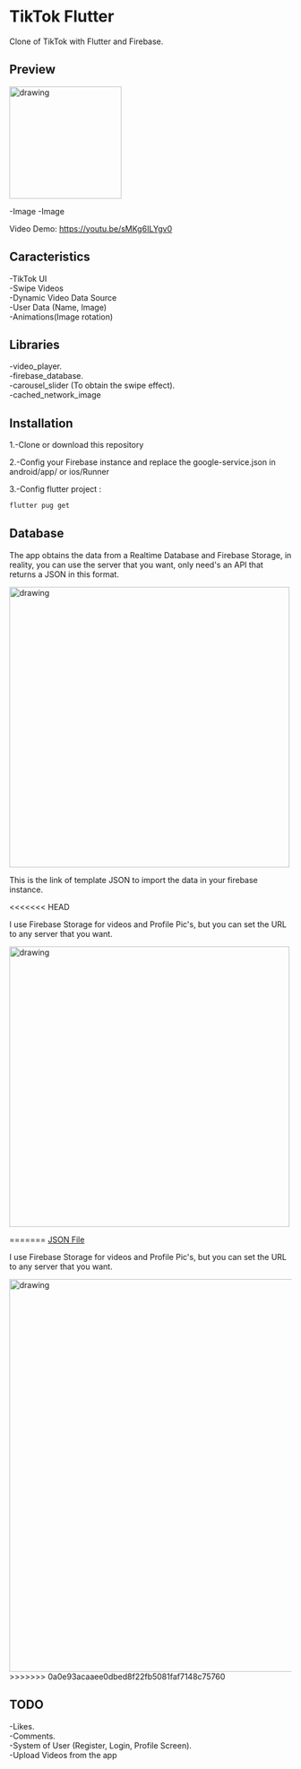 # TikTok Flutter

Clone of TikTok with Flutter and Firebase.

## Preview

<img src="https://raw.githubusercontent.com/salvadordeveloper/TikTok-Flutter/master/images/Database.png" alt="drawing" width="200"/>

-Image -Image

Video Demo: https://youtu.be/sMKg6ILYgv0 

## Caracteristics 

-TikTok UI                                 
-Swipe Videos                                                            
-Dynamic Video Data Source                                                                  
-User Data (Name, Image)  
-Animations(Image rotation)  

## Libraries
-video_player.   
-firebase_database.   
-carousel_slider (To obtain the swipe effect).    
-cached_network_image

## Installation

1.-Clone or download this repository 

2.-Config your Firebase instance and replace the google-service.json in android/app/ or ios/Runner

3.-Config flutter project : 

```bash
flutter pug get
```

## Database

The app obtains the data from a Realtime Database and Firebase Storage, in reality, you can use the server that you want, only need's an API that returns a JSON in this format.


<img src="https://raw.githubusercontent.com/salvadordeveloper/TikTok-Flutter/master/images/Database.png" alt="drawing" width="500"/>

This is the link of template JSON to import the data in your firebase instance. 

<<<<<<< HEAD

I use Firebase Storage for videos and Profile Pic's, but you can set the URL to any server that you want.

<img src="https://raw.githubusercontent.com/salvadordeveloper/TikTok-Flutter/master/images/Storage.png" alt="drawing" width="500"/>

=======
[JSON File](https://raw.githubusercontent.com/salvadordeveloper/TikTok-Flutter/master/data/videoList.json)

I use Firebase Storage for videos and Profile Pic's, but you can set the URL to any server that you want.

<img src="https://raw.githubusercontent.com/salvadordeveloper/TikTok-Flutter/master/images/Storage.png" alt="drawing" width="700"/>
>>>>>>> 0a0e93acaaee0dbed8f22fb5081faf7148c75760


## TODO

-Likes.   
-Comments.   
-System of User (Register, Login, Profile Screen).   
-Upload Videos from the app
